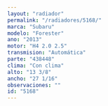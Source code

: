 ```yaml
---
layout: "radiador"
permalink: "/radiadores/5168/"
marca: "Subaru"
modelo: "Forester"
ano: "2013"
motor: "H4 2.0 2.5"
transmision: "Automática"
parte: "438448"
clima: "Con clima"
alto: "13 3/8"
ancho: "27 1/16"
observaciones: ""
id: "5168"
---
```


